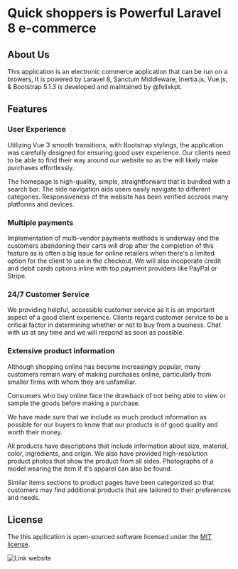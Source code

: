 # Quick shoppers is Powerful Laravel 8 e-commerce
## About Us
This application is an electronic commerce application that can be run on a browers, It is powered by Laravel 8, Sanctum Middleware, Inertia.js, Vue.js, & Bootstrap 5.1.3 is developed and maintained by @felixkpt. 
## Features
### User Experience
Utilizing Vue 3 smooth transitions, with Bootstrap stylings, the application was carefully designed for ensuring good user experience. 
Our clients need to be able to find their way around our website so as the will likely make purchases effortlessly.

The homepage is high-quality, simple, straightforward that is bundled with a search bar.
The side navigation aids users easily navigate to different categories.
Responsiveness of the website has been verified accross many platforms and devices.

### Multiple payments
Implementation of multi-vendor payments methods is underway and the customers abandoning their carts will drop after the completion of this feature as is often a big issue for online retailers when there's a limited option for the client to use in the checkout. 
We will also incoporate credit and debit cards options inline with top payment providers like PayPal or Stripe.

### 24/7 Customer Service
We providing helpful, accessible customer service as it is an important aspect of a good client experience. Clients regard customer service to be a critical factor in determining whether or not to buy from a business. Chat with us at any time and we will respond as soon as possible.

### Extensive product information
Although shopping online has become increasingly popular, many customers remain wary of making purchases online, particularly from smaller firms with whom they are unfamiliar.

Consumers who buy online face the drawback of not being able to view or sample the goods before making a purchase.

We have made sure that we include as much product information as possible for our buyers to know that our products is of good quality and worth their money.

All products have descriptions that include information about size, material, color, ingredients, and origin. We also have provided high-resolution product photos that show the product from all sides. Photographs of a model wearing the item if it's apparel can also be found.

Similar items sections to product pages have been categorized so that customers may find additional products that are tailored to their preferences and needs.

## License

The this application is open-sourced software licensed under the [MIT license](https://opensource.org/licenses/MIT).

![Link website](https://shop.onlineserviceslab.com)
